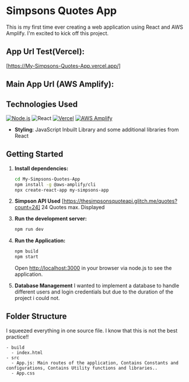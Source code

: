 # Simpsons Quotes App
This is my first time ever creating a web application using React and AWS Amplify. I'm excited to kick off this project.

## App Url Test(Vercel):
[https://My-Simpsons-Quotes-App.vercel.app/]

## Main App Url (AWS Amplify):


## Technologies Used
[![Node.js](https://img.shields.io/badge/Node.js-%2343853D.svg?logo=node.js&logoColor=white)](https://nodejs.org/)
![React](https://img.shields.io/badge/react-%2320232a.svg?logo=react&logoColor=%2361DAFB)
[![Vercel](https://img.shields.io/badge/Vercel-%23000000.svg?logo=vercel&logoColor=white)](https://vercel.com)
[![AWS Amplify](https://img.shields.io/badge/AWS%20Amplify-%23FF9900.svg?logo=Amazon%20AWS&logoColor=white)](https://aws.amazon.com/amplify/)

- **Styling**: JavaScript Inbuilt Library and some additional libraries from React

## Getting Started

1. **Install dependencies:**

    ```bash
    cd My-Simpsons-Quotes-App
    npm install -g @aws-amplify/cli
    npx create-react-app my-simpsons-app
    ```

2. **Simpson API Used**
   [https://thesimpsonsquoteapi.glitch.me/quotes?count=24]
   24 Quotes max. Displayed

4. **Run the development server:**

    ```bash
    npm run dev
    ```

5. **Run the Application:**

    ```bash
    npm build
    npm start
    ```
    Open [http://localhost:3000](http://localhost:3000) in your browser via node.js to see the application.

6. **Database Management**
   I wanted to implement a database to handle different users and login credentials but due to the duration of the project i could not. 


## Folder Structure 
I squeezed everything in one source file. I know that this is not the best practice!!
```
- build
  - index.html
- src
  - App.js: Main routes of the application, Contains Constants and configurations, Contains Utility functions and libraries..
  - App.css
```

